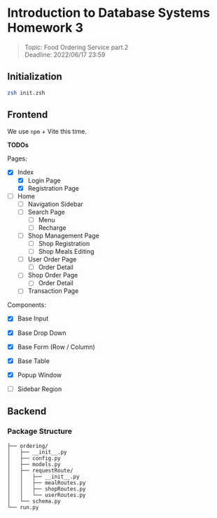 # Introduction to Database Systems Homework 3

> Topic: Food Ordering Service part.2 <br>
> Deadline: 2022/06/17 23:59

## Initialization

```sh
zsh init.zsh
```

## Frontend

We use <code>npm</code> + Vite this time.

<strong>TODOs</strong>

Pages:
- [x] Index
    - [x] Login Page
    - [x] Registration Page
- [ ] Home 
    - [ ] Navigation Sidebar
    - [ ] Search Page
        - [ ] Menu
        - [ ] Recharge
    - [ ] Shop Management Page
        - [ ] Shop Registration
        - [ ] Shop Meals Editing
    - [ ] User Order Page
        - [ ] Order Detail
    - [ ] Shop Order Page
        - [ ] Order Detail
    - [ ] Transaction Page

Components:
- [x] Base Input
- [x] Base Drop Down
- [x] Base Form (Row / Column)
- [x] Base Table
- [x] Popup Window
- [ ] Sidebar Region


## Backend

### Package Structure

```
├── ordering/
│   ├── __init__.py
│   ├── config.py
│   ├── models.py
│   ├── requestRoute/
│   │   ├── __init__.py
│   │   ├── mealRoutes.py
│   │   ├── shopRoutes.py
│   │   └── userRoutes.py
│   └── schema.py
└── run.py
```
